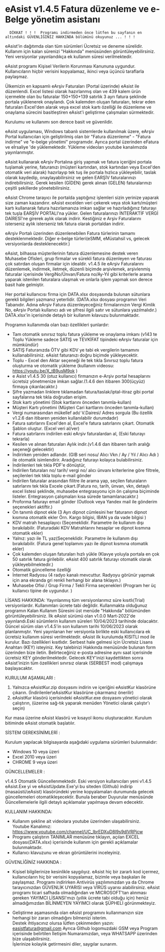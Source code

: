 #     eAsist v1.4.5  Fatura düzenleme ve e-Belge yönetim asistanı

      DİKKAT ! ! !  Programı indirmeden önce lütfen bu sayfanın en altındaki GÜVENLİĞİNİZ HAKKINDA bölümünü okuyunuz ... ! ! ! 
      
eAsist'in dağıtımda olan tüm sürümleri Ücretsiz ve deneme sürelidir. Kullanım için kalan sürenizi "Hakkında" menüsünden görüntüleyebilirsiniz. Yeni versiyonlar yayınlandıkça ek kullanım süresi verilmektedir.
         
eAsist programı Kişisel Verilerin Korunması Kanununa uygundur. Kullanıcıların hiçbir verisini kopyalamaz, ikinci veya üçüncü taraflarla paylaşmaz.
      
Ülkemizin en kapsamlı eArşiv Faturaları (Portal üzerinde) eAsist ile düzenlendi. Excel listesi olarak hazırlanmış olan ve 439 kalem ürün içermekte olan bu faturalar 150+150+139 satırlık 3 ayrı fatura şeklinde portala yüklenerek onaylandı. Çok kalemden oluşan faturaları, tekrar eden faturaları Excel'den alarak veya excel stok kartı özelliği ile düzenleme ve onaylama sürecini basitleştiren eAsist'i geliştirme çalışmaları sürmektedir.

Kurulumu ve kullanımı son derece basit ve güvenlidir.

eAsist uygulaması, Windows tabanlı sistemlerde kullanılmak üzere, eArşiv Portal kullanıcıları için geliştirilmiş olan bir "Fatura düzenleme" - "Fatura indirme" ve      "e-belge yönetimi" programıdır. Ayrıca portal üzerinden eFatura ve eİrsaliye 'de yüklemektedir. Yükleme videoları youtube kanalımızda yayınlanmıştır.

eAsist kullanarak eArşiv Portalına giriş yapmak ve fatura içeriğini portala tuşlamak yerine, faturanızı (müşteri kartından, stok kartından veya Excel'den otomatik veri alarak) hazırlayıp tek tuş ile portala hızlıca yükleyebilir, taslak olarak kaydedip, onaylayabilirsiniz ve gelen EARŞİV faturalarınızı indirebilirsiniz. Gerek kesilen (GİDEN) gerek alınan (GELEN) faturalarınızı çeşitli şekillerde yönetebilirsiniz.

eAsist Chrome tarayıcı ile portalda yaptığınız işlemleri sizin yerinize yaparak size zaman kazandırır. eAsist excelden veri çekerek veya stok kartı/müşteri kartı kullanarak fatura hazırlamanıza imkan sağlar ve hazırladığınız faturayı tek tuşla EARŞİV PORTALI'na yükler. Gelen faturalarınızı İNTERAKTİF VERGİ DAİRESİ'ne girerek aylık olarak indirir. Kestiğiniz e Arşiv Faturalarını isterseniz aylık isterseniz tek fatura olarak portaldan indirir.

eArşiv Portalı üzerinden düzenlenebilen Fatura türlerinin tamamı desteklenmektedir. Diğer e-belge türleri(eSMM, eMüstahsil vs, gelecek versiyonlarda desteklenecektir.)

eAsist, bilhassa müşterilerinin fatura düzenlemesine destek veren Muhasebe Ofisleri, grup firmalar ve sürekli fatura düzenleyen ve faturası çok satırdan oluşan firmalar için idealdir. v1.4.5 ile eArşiv Faturalarını düzenlemek, indirmek, iletmek, düzenli biçimde arşivlemek, arşivlenmiş faturalar içerisinde VergiNo/Ünvan/Fatura no/Ay-Yıl gibi kriterlerle arama yaparak istenilen faturalara ulaşmak ve onlarla işlem yapmak son derece basit hale gelmiştir. 

Her portal kullanıcısı firma için DATA.xlsx dosyasında bulunan sütunlara gerekli bilgileri yazmanız yeterlidir.
(DATA.xlsx dosyası programın Veri Tabanıdır. Adına eArşiv Fatura düzenleyeceğiniz firmalarınızın Vergi Kimlik No, eArşiv Portalı kullanıcı adı ve şifresi ilgili satır ve sütunlara yazılmalıdır.)
DATA.xlsx'in içerisinde detaylı bir kullanım kılavuzu bulunmaktadır.

Programın kullanımda olan bazı özellikleri şunlardır:
- Tam otomatik sınırsız toplu fatura yükleme ve onaylama imkanı (v143 te Toplu Yükleme sadece SATIŞ ve TEVKİFAT tipindeki eArşiv faturalar için mümkündür)
- SATIŞ Faturanızda ÖTV gibi KDV ye tabi ek vergilerin tamamını kullanabilirsiniz. eAsist faturanızı doğru biçimde yükleyecektir.
- Toplu - Excel den Aktar seçeneği ile tek tıkla Sınırsız toplu fatura oluşturma ve otomatik yükleme (kullanım videosu: https://youtu.be/X_tB9usM9ok )
- e Asist v1.4.5 30 (otuz kullanıcı) firmanızın e-Arşiv portal hesaplarını ücretsiz yönetmenize imkan sağlar.(1.4.6 den itibaren 300(üçyüz) firmaya çıkarılacaktır.)
- Şifre yazmadan linklere tıklamadan fatura/taslak/iptal-itiraz gibi portal sayfalarına tek tıkla doğrudan erişim.
- Stok kartı yönetimi (Stok kartlarını önceden tanımla-kullan)
- Müşteri Kartı yönetimi (Müşteri Cari kartlarını önceden tanımla-kullan)
- Vergi numarasından mükellef adı/ V.Dairesi/ Adres sorgula (Bu özellik v1.2.6 dan itibaren yeniden kullanılabilir durumdadır)
- Fatura satırlarını Excel'den al, Excel'e fatura satırlarını çıkart. Otomatik Şablon oluştur. (Excel veri al/ver)
- Fatura satırlarını indirilen eski eArşiv faturalardan al, (Eski faturayı tekrarla)
- Kesilen ve alınan faturaları Aylık indir.(v1.4.6 dan itibaren tarih aralığı seçeneği gelecektir)
- İndirirken yeniden adlandır. (GIB seri nosu/ Alıcı Vkn / Ay / Yıl / Alıcı Adı ) ile otomatik isimlendirir. Aradığınız faturayı kolayca bulabilirsiniz.
- İndirilenleri tek tıkla PDF'e dönüştür,
- İndirilen faturaları no/ tarih/ vergi no/ alıcı ünvanı kriterlerine göre filtrele, seçilenleri tek tıkla toplu e-mail gönder
- İndirilen faturalar arasından filitre ile arama yap, seçilen faturaların satırlarını tek tıkla Excele çıkart.(Fatura no, tarih, ünvan, vkn, detaylı excel listesi   şeklinde, muhasebe entegrasyonu için ön çalışma biçiminde listeler. Entegrasyon çalışmaları kısa sürede tamamlanacaktır.)
- Proforma faturayı email gönder (Outlook veya Yandex mail ile gönderim seçenekleri aktiftir.)
- Ön tanımlı dipnot ekle (3 Ayrı dipnot cümlesini her faturanın dipnot kısmına otomatik ekler Örn. Kargo bilgisi, IBAN ya da vade bilgisi  )
- KDV matrah hesaplayıcı (Seçeneklidir. Parametre ile kullanım dışı bırakılabilir. (Faturadaki KDV Matrahlarını hesaplar ve dipnot kısmına otomatik ekler) 
- Yalnız: yazı ile TL yaz(Seçeneklidir. Parametre ile kullanım dışı bırakılabilir. (Fatura genel toplamını yazı ile dipnot kısmına otomatik ekler)
- Çok kalemden oluşan faturaları hızlı yükle (Klavye yoluyla portala en çok 50 satırlık fatura girilebilir. eAsist 400 satırlık faturayı otomatik olarak yükleyebilmektedir.)
- Otomatik güncelleme özelliği
- İnternet Radyosu (4 radyo kanalı mevcuttur. Radyoyu görünür yapmak için ana ekranda gri renkli herhangi bir alana tıklayın.)
- Muhasebe Ofisi / Grup Firma / Tekli Firma seçenekleri (Program her üç kullanıcı tipine de uygundur. )

LİSANS HAKKINDA:
Yayınlanmış tüm versiyonlarımız süre kısıtlı(Trial) versiyonlardır. Kullanımları ücrete tabi değildir.
Kullanmakta olduğunuz programın Kalan Kullanım Süresini üst menüde "Hakkında" bölümünden görüntüleyebilirsiniz.
İlk eAsist sürümü olan v1.0.0 Mart-2022'de yayınlandı.Eski sürümlerin kullanım süreleri 10/04/2023 tarihinde dolacaktır. Güncel sürüm olan v1.4.5'in son kullanım tarihi 10/06/2023 olarak planlanmıştır. Yeni yayınlanan her versiyonla birlikte eski kullanıcılara ek ücretsiz kullanım süresi verilmektedir.
eAsist ilk kurulumda KISITLI mod ile kurulur. Bazı özellikleri kısıtlıdır. Serbest hale gelmesi için Ücretsiz Lisans Anahtarı (KEY) isteyiniz.
Key talebinizi Hakkında menüsünde bulunan form üzerinden bize iletin. Belirteceğiniz e-posta adresine aynı saat içerisinde ücretsiz KEY gönderilmektedir. 
Gelecek KEY'inizi kaydettikten sonra eAsist'inizin tüm özellikleri sınırsız olarak (SERBEST mod) çalışmaya başlayacaktır.

KURULUM AŞAMALARI :

1. Yalnızca eAsistKur.zip dosyasını indirin ve içeriğini eAsistKur klasörüne çıkarın. (İndirilenler\eAsistKur klasörüne çıkarmanız önerilir)
2. eAsistKur klasörü içerisindeki eAsistKur.exe dosyasını yönetici olarak çalıştırın, (üzerine sağ-tık yaparak menüden Yönetici olarak çalıştır'ı seçin)

Kur masa üzerine eAsist klasörü ve kısayol ikonu oluşturacaktır. 
Kurulum bitiminde eAsist otomatik başlatılır.

SİSTEM GEREKSİNİMLERİ :

Kurulum yapılacak bilgisayarda aşağıdaki uygulama sürümleri bulunmalıdır:
- Windows 10 veya üzeri
- Excel 2010 veya üzeri
- CHROME   9 veya üzeri

GÜNCELLEMELER :

v1.4.5 Otomatik Güncellenmektedir. Eski versiyon kullanıcıları yeni v1.4.5 eAsist.Exe yi ve eAsistUpdate.Exe'yi bu siteden (Github) indirip (masaüstü\eAsist\) klasöründeki yerine kopyalamaları durumunda gelecek güncellemeleri otomatikleşecektir. Bunula beraber Duyurular menüsünde Güncellemelerle ilgili detaylı açıklamalar 
yapılmaya devam edecektir.

KULLANIM HAKKINDA:

- Kullanım şekline ait videolara youtube üzerinden ulaşabilirsiniz.  
  Youtube Kanalımız:    https://www.youtube.com/channel/UC_IbrEDXuD8l9s9dlVRPjcw
- Programı çalıştırın TANIMLAR menüsüne tıklayın, açılan EXCEL dosyası(DATA.xlsx) içerisinde kullanım için gerekli açıklamalar bulunmaktadır.
- Kullanıcı klavuzunu ve ekran görüntülerini inceleyiniz.

GÜVENLİĞİNİZ HAKKINDA : 

- Kişisel bilgilerinize kesinlikle saygılıyız. eAsist hiç bir zararlı kod içermez, kullanıcıların hiç bir verisini kopyalamaz, bizimle veya başkaları ile paylaşmaz. Programı indirirken Antivirüs yazılımınızdan ya da Chrome tarayıcınızdan GÜVENLİK UYARISI veya VİRÜS uyarısı alabilirsiniz. eAsist programı ticari safhada olmadığından ve MICROSOFT'tan alınması gereken YAYIMCI LİSANSI'mızı (yıllık ücrete tabi olduğu için) henüz almadığımızdan BİLİNMEYEN YAYIMCI olarak ŞÜPHELİ görünmekteyiz.

- Geliştirme aşamasında olan eAsist programını kullanmanızın size herhangi bir zararı olmadığını bilmenizi isterim.                                      
Destek ihtiyacınız olursa lütfen çekinmeden yazın: easistfatura@gmail.com Ayrıca Github logomuzdaki GSM veya Program içerisinde belirtilen İletişim Numaramızdan, veya WHATSAPP üzerinden bize ulaşabilirsiniz.    
İşlerinize kolaylık getirmesini diler, saygılar sunarım.

